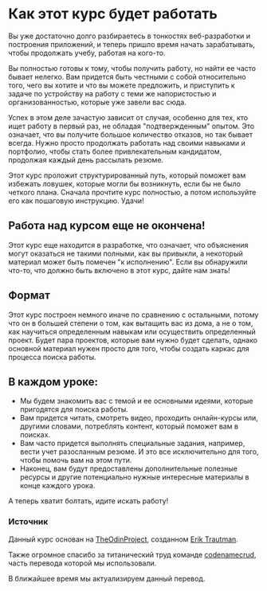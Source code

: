 # Как этот курс будет работать

Вы уже достаточно долго разбираетесь в тонкостях веб-разработки и построения приложений, и теперь пришло время начать зарабатывать, чтобы продолжать учебу, работая на кого-то.

Вы полностью готовы к тому, чтобы получить работу, но найти ее часто бывает нелегко. Вам придется быть честными с собой относительно того, чего вы хотите и что вы можете предложить, и приступить к задаче по устройству на работу с теми же напористостью и организованностью, которые уже завели вас сюда.

Успех в этом деле зачастую зависит от случая, особенно для тех, кто ищет работу в первый раз, не обладая "подтвержденным" опытом. Это означает, что вы получите большое количество отказов, но так бывает всегда. Нужно просто продолжать работать над своими навыками и портфолио, чтобы стать более привлекательным кандидатом, продолжая каждый день рассылать резюме.

Этот курс проложит структурированный путь, который поможет вам избежать ловушек, которые могли бы возникнуть, если бы не было четкого плана. Сначала прочтите курс полностью, а потом используйте его как пошаговую инструкцию. Удачи!

## Работа над курсом еще не окончена!

Этот курс еще находится в разработке, что означает, что объяснения могут оказаться не такими полными, как вы привыкли, а некоторый материал может быть помечен "к исполнению". Если вы обнаружили что-то, что должно быть включено в этот курс, дайте нам знать!

## Формат

Этот курс построен немного иначе по сравнению с остальными, потому что он в большей степени о том, как вытащить вас из дома, а не о том, как научиться определенным навыкам или осуществить определенный проект. Будет пара проектов, которые вам нужно будет сделать, однако основной материал нужен просто для того, чтобы создать каркас для процесса поиска работы.

## В каждом уроке:

- Мы будем знакомить вас с темой и ее основными идеями, которые пригодятся для поиска работы.
- Вам придется читать, смотреть видео, проходить онлайн-курсы или, другими словами, потреблять контент, который поможет вам в поисках.
- Вам часто придется выполнять специальные задания, например, вести учет разосланным резюме. И это все исключительно для того, чтобы помочь вам на этом пути.
- Наконец, вам будут предоставлены дополнительные полезные ресурсы и другие потенциально нужные интересные материалы в конце каждого урока.

А теперь хватит болтать, идите искать работу!

### Источник

Данный курс основан на [TheOdinProject](https://github.com/TheOdinProject), созданном [Erik Trautman](https://github.com/eriktrautman).

Также огромное спасибо за титанический труд команде [codenamecrud](https://github.com/codenamecrud/curriculum), часть перевода которой мы использовали.

В ближайшее время мы актуализируем данный перевод.
